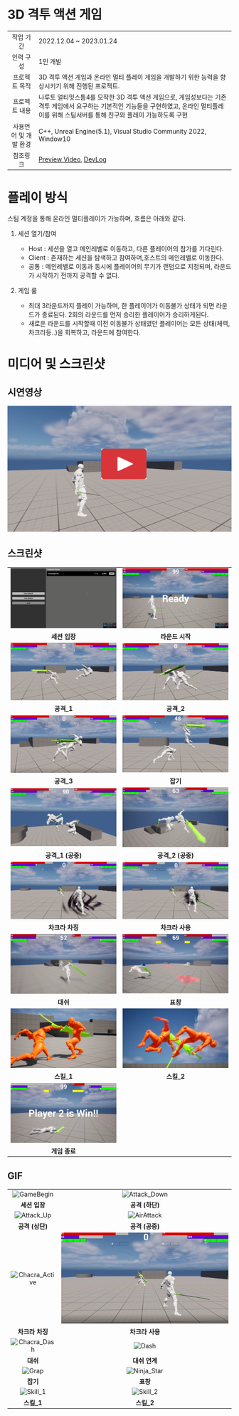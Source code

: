 # 3D 격투 액션 게임

|||
|:--:|--|
|작업 기간|2022.12.04 ~ 2023.01.24|
|인력 구성|1인 개발|
|프로젝트 목적|3D 격투 액션 게임과 온라인 멀티 플레이 게임을 개발하기 위한 능력을 향상시키기 위해 진행된 프로젝트.|
|프로젝트 내용|나루토 얼티밋스톰4를 모작한 3D 격투 액션 게임으로, 게임성보다는 기존 격투 게임에서 요구하는 기본적인 기능들을 구현하였고, 온라인 멀티플레이를 위해 스팀서버를 통해 친구와 플레이 가능하도록 구현 |
|사용언어 및 개발 환경|C++, Unreal Engine(5.1), Visual Studio Community 2022, Window10|
|참조링크|[Preview Video](https://www.youtube.com/watch?v=2C6ssRUDKPg), [DevLog](https://github.com/Goaway-1/Naruto/blob/master/DevLog.md)|

# 플레이 방식
  스팀 계정을 통해 온라인 멀티플레이가 가능하며, 흐름은 아래와 같다.

1. 세션 열기/참여
    - Host : 세션을 열고 메인레벨로 이동하고, 다른 플레이어의 참가를 기다린다. 
    - Client : 존재하는 세션을 탐색하고 참여하며,호스트의 메인레벨로 이동한다.
    - 공통 : 메인레벨로 이동과 동시에 플레이어의 무기가 랜덤으로 지정되며, 라운드가 시작하기 전까지 공격할 수 없다.

2. 게임 룰
    - 최대 3라운드까지 플레이 가능하며, 한 플레이어가 이동불가 상태가 되면 라운드가 종료된다. 2회의 라운드를 먼저 승리한 플레이어가 승리하게된다.
    - 새로운 라운드를 시작할때 이전 이동불가 상태였던 플레이어는 모든 상태(체력, 차크라등..)을 회복하고, 라운드에 참여한다.

# 미디어 및 스크린샷

## 시연영상

[![Preview Video](Image/Preview_Image.png)](https://www.youtube.com/watch?v=2C6ssRUDKPg)

## 스크린샷

|||
|:--:|:--:|
|![Session](Image/MainImage/Session.png)|![GameBegin](Image/MainImage/GameBegin.png)|
|__세션 입장__|__라운드 시작__|
|![Normal_Attack_1](Image/MainImage/Normal_Attack_1.png)|![Normal_Attack_2](Image/MainImage/Normal_Attack_2.png)|
|__공격_1__|__공격_2__|
|![Normal_Attack_3](Image/MainImage/Normal_Attack_3.png)|![Grap](Image/MainImage/Grap.png)|
|__공격_3__|__잡기__|
|![AirAttack_1](Image/MainImage/AirAttack_1.png)|![AirAttack_2](Image/MainImage/AirAttack_2.png)|
|__공격_1 (공중)__|__공격_2 (공중)__|
|![Chacra_Active](Image/MainImage/Chacra_Active.png)|![Chacra_Charging](Image/MainImage/Chacra_Charging.png)|
|__차크라 차징__|__차크라 사용__|
|![Dash](Image/MainImage/Dash.png)|![NinjaStar](Image/MainImage/NinjaStar.png)|
|__대쉬__|__표창__|
|![Skill_1](Image/MainImage/Skill_1.png)|![Skill_2](Image/MainImage/Skill_2.png)|
|__스킬_1__|__스킬_2__|
|![EndGame](Image/MainImage/EndGame.png)||
|__게임 종료__||

## GIF

|||
|:--:|:--:|
|![GameBegin](Image/MainGif/GameBegin.gif)|![Attack_Down](Image/MainGif/Attack_Down.gif)|
|__세션 입장__|__공격 (하단)__|
|![Attack_Up](Image/MainGif/Attack_Up.gif)|![AirAttack](Image/MainGif/AirAttack.gif)|
|__공격 (상단)__|__공격 (공중)__|
|![Chacra_Active](Image/MainGif/Chacra_Active.gif)|![Chacra_Charging](Image/MainGif/Chacra_Charging.gif)|
|__차크라 차징__|__차크라 사용__|
|![Chacra_Dash](Image/MainGif/Chacra_Dash.gif)|![Dash](Image/MainGif/Up&Dash&Air.gif)|
|__대쉬__|__대쉬 연계__|
|![Grap](Image/MainGif/Grap.gif)|![Ninja_Star](Image/MainGif/Ninja_Star.gif)|
|__잡기__|__표창__|
|![Skill_1](Image/MainGif/Skill_1.gif)|![Skill_2](Image/MainGif/Skill_2.gif)|
|__스킬_1__|__스킬_2__|